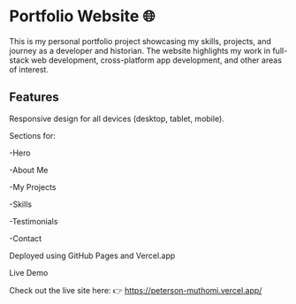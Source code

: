 # Portfolio Website 🌐

This is my personal portfolio project showcasing my skills, projects, and journey as a developer and historian. The website highlights my work in full-stack web development, cross-platform app development, and other areas of interest.

##  Features

Responsive design for all devices (desktop, tablet, mobile).

Sections for:

 -Hero

 -About Me

 -My Projects 

 -Skills 

 -Testimonials

 -Contact 

Deployed using GitHub Pages and Vercel.app

Live Demo

Check out the live site here:
👉 https://peterson-muthomi.vercel.app/
